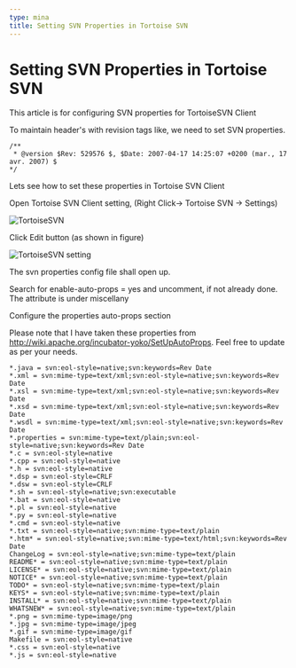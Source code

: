 ```yaml
---
type: mina
title: Setting SVN Properties in Tortoise SVN
---
```


# Setting SVN Properties in Tortoise SVN

This article is for configuring SVN properties for TortoiseSVN Client

To maintain header's with revision tags like, we need to set SVN properties.

```text
/**
 * @version $Rev: 529576 $, $Date: 2007-04-17 14:25:07 +0200 (mar., 17 avr. 2007) $
*/
```

Lets see how to set these properties in Tortoise SVN Client

Open Tortoise SVN Client setting, (Right Click-> Tortoise SVN -> Settings)

![TortoiseSVN](/assets/img/mina/tortoisesvn_setting.png)

Click Edit button (as shown in figure)

![TortoiseSVN setting](/assets/img/mina/tortoisesvn_settingdialog.png)

The svn properties config file shall open up.

Search for enable-auto-props = yes and uncomment, if not already done. The attribute is under miscellany

Configure the properties auto-props section

Please note that I have taken these properties from <http://wiki.apache.org/incubator-yoko/SetUpAutoProps>. Feel free to
update as per your needs.

```text
*.java = svn:eol-style=native;svn:keywords=Rev Date
*.xml = svn:mime-type=text/xml;svn:eol-style=native;svn:keywords=Rev Date
*.xsl = svn:mime-type=text/xml;svn:eol-style=native;svn:keywords=Rev Date
*.xsd = svn:mime-type=text/xml;svn:eol-style=native;svn:keywords=Rev Date
*.wsdl = svn:mime-type=text/xml;svn:eol-style=native;svn:keywords=Rev Date
*.properties = svn:mime-type=text/plain;svn:eol-style=native;svn:keywords=Rev Date
*.c = svn:eol-style=native
*.cpp = svn:eol-style=native
*.h = svn:eol-style=native
*.dsp = svn:eol-style=CRLF
*.dsw = svn:eol-style=CRLF
*.sh = svn:eol-style=native;svn:executable
*.bat = svn:eol-style=native
*.pl = svn:eol-style=native
*.py = svn:eol-style=native
*.cmd = svn:eol-style=native
*.txt = svn:eol-style=native;svn:mime-type=text/plain
*.htm* = svn:eol-style=native;svn:mime-type=text/html;svn:keywords=Rev Date
ChangeLog = svn:eol-style=native;svn:mime-type=text/plain
README* = svn:eol-style=native;svn:mime-type=text/plain
LICENSE* = svn:eol-style=native;svn:mime-type=text/plain
NOTICE* = svn:eol-style=native;svn:mime-type=text/plain
TODO* = svn:eol-style=native;svn:mime-type=text/plain
KEYS* = svn:eol-style=native;svn:mime-type=text/plain
INSTALL* = svn:eol-style=native;svn:mime-type=text/plain
WHATSNEW* = svn:eol-style=native;svn:mime-type=text/plain
*.png = svn:mime-type=image/png
*.jpg = svn:mime-type=image/jpeg
*.gif = svn:mime-type=image/gif
Makefile = svn:eol-style=native
*.css = svn:eol-style=native
*.js = svn:eol-style=native
```
